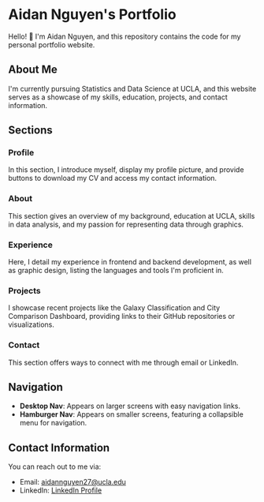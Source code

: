 # Aidan Nguyen's Portfolio

Hello! 👋 I'm Aidan Nguyen, and this repository contains the code for my personal portfolio website.

## About Me

I'm currently pursuing Statistics and Data Science at UCLA, and this website serves as a showcase of my skills, education, projects, and contact information.

## Sections

### Profile

In this section, I introduce myself, display my profile picture, and provide buttons to download my CV and access my contact information.

### About

This section gives an overview of my background, education at UCLA, skills in data analysis, and my passion for representing data through graphics.

### Experience

Here, I detail my experience in frontend and backend development, as well as graphic design, listing the languages and tools I'm proficient in.

### Projects

I showcase recent projects like the Galaxy Classification and City Comparison Dashboard, providing links to their GitHub repositories or visualizations.

### Contact

This section offers ways to connect with me through email or LinkedIn.

## Navigation

- **Desktop Nav**: Appears on larger screens with easy navigation links.
- **Hamburger Nav**: Appears on smaller screens, featuring a collapsible menu for navigation.

## Contact Information

You can reach out to me via:

- Email: [aidannguyen27@ucla.edu](mailto:aidannguyen27@ucla.edu)
- LinkedIn: [LinkedIn Profile](https://www.linkedin.com/in/nguyenaidan/)

